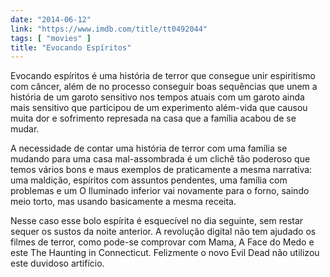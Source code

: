 ```yaml
---
date: "2014-06-12"
link: "https://www.imdb.com/title/tt0492044"
tags: [ "movies" ]
title: "Evocando Espíritos"
---
```

Evocando espíritos é uma história de terror que consegue unir espiritismo com câncer, além de no processo conseguir boas sequências que unem a história de um garoto sensitivo nos tempos atuais com um garoto ainda mais sensitivo que participou de um experimento além-vida que causou muita dor e sofrimento represada na casa que a família acabou de se mudar.

A necessidade de contar uma história de terror com uma família se mudando para uma casa mal-assombrada é um clichê tão poderoso que temos vários bons e maus exemplos de praticamente a mesma narrativa: uma maldição, espíritos com assuntos pendentes, uma família com problemas e um O Iluminado inferior vai novamente para o forno, saindo meio torto, mas usando basicamente a mesma receita.

Nesse caso esse bolo espírita é esquecível no dia seguinte, sem restar sequer os sustos da noite anterior. A revolução digital não tem ajudado os filmes de terror, como pode-se comprovar com Mama, A Face do Medo e este The Haunting in Connecticut. Felizmente o novo Evil Dead não utilizou este duvidoso artifício.
